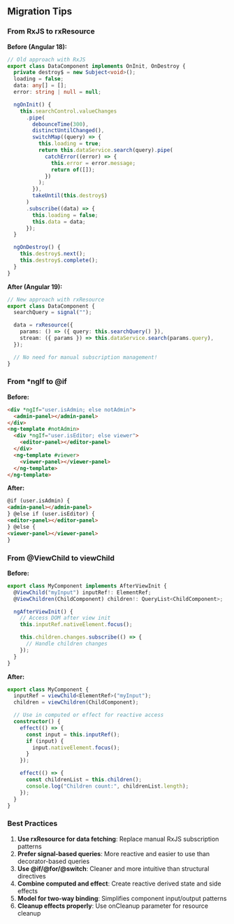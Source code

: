 ## Migration Tips

### From RxJS to rxResource

**Before (Angular 18):**

```typescript
// Old approach with RxJS
export class DataComponent implements OnInit, OnDestroy {
  private destroy$ = new Subject<void>();
  loading = false;
  data: any[] = [];
  error: string | null = null;

  ngOnInit() {
    this.searchControl.valueChanges
      .pipe(
        debounceTime(300),
        distinctUntilChanged(),
        switchMap((query) => {
          this.loading = true;
          return this.dataService.search(query).pipe(
            catchError((error) => {
              this.error = error.message;
              return of([]);
            })
          );
        }),
        takeUntil(this.destroy$)
      )
      .subscribe((data) => {
        this.loading = false;
        this.data = data;
      });
  }

  ngOnDestroy() {
    this.destroy$.next();
    this.destroy$.complete();
  }
}
```

**After (Angular 19):**

```typescript
// New approach with rxResource
export class DataComponent {
  searchQuery = signal("");

  data = rxResource({
    params: () => ({ query: this.searchQuery() }),
    stream: ({ params }) => this.dataService.search(params.query),
  });

  // No need for manual subscription management!
}
```

### From \*ngIf to @if

**Before:**

```html
<div *ngIf="user.isAdmin; else notAdmin">
  <admin-panel></admin-panel>
</div>
<ng-template #notAdmin>
  <div *ngIf="user.isEditor; else viewer">
    <editor-panel></editor-panel>
  </div>
  <ng-template #viewer>
    <viewer-panel></viewer-panel>
  </ng-template>
</ng-template>
```

**After:**

```html
@if (user.isAdmin) {
<admin-panel></admin-panel>
} @else if (user.isEditor) {
<editor-panel></editor-panel>
} @else {
<viewer-panel></viewer-panel>
}
```

### From @ViewChild to viewChild

**Before:**

```typescript
export class MyComponent implements AfterViewInit {
  @ViewChild("myInput") inputRef!: ElementRef;
  @ViewChildren(ChildComponent) children!: QueryList<ChildComponent>;

  ngAfterViewInit() {
    // Access DOM after view init
    this.inputRef.nativeElement.focus();

    this.children.changes.subscribe(() => {
      // Handle children changes
    });
  }
}
```

**After:**

```typescript
export class MyComponent {
  inputRef = viewChild<ElementRef>("myInput");
  children = viewChildren(ChildComponent);

  // Use in computed or effect for reactive access
  constructor() {
    effect(() => {
      const input = this.inputRef();
      if (input) {
        input.nativeElement.focus();
      }
    });

    effect(() => {
      const childrenList = this.children();
      console.log("Children count:", childrenList.length);
    });
  }
}
```

### Best Practices

1. **Use rxResource for data fetching**: Replace manual RxJS subscription patterns
2. **Prefer signal-based queries**: More reactive and easier to use than decorator-based queries
3. **Use @if/@for/@switch**: Cleaner and more intuitive than structural directives
4. **Combine computed and effect**: Create reactive derived state and side effects
5. **Model for two-way binding**: Simplifies component input/output patterns
6. **Cleanup effects properly**: Use onCleanup parameter for resource cleanup
